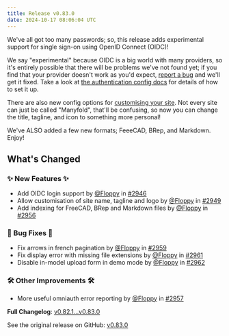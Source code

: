 ```yaml
---
title: Release v0.83.0
date: 2024-10-17 08:06:04 UTC
---
```

We've all got too many passwords; so, this release adds experimental support for single sign-on using OpenID Connect (OIDC)!

We say "experimental" because OIDC is a big world with many providers, so it's entirely possible that there will be problems we've not found yet; if you find that your provider doesn't work as you'd expect, [report a bug](https://github.com/manyfold3d/manyfold/issues/new) and we'll get it fixed. Take a look at [the authentication config docs](https://manyfold.app/sysadmin/configuration.html#authentication) for details of how to set it up.

There are also new config options for [customising your site](https://manyfold.app/sysadmin/configuration.html#customisation). Not every site can just be called "Manyfold", that'll be confusing, so now you can change the title, tagline, and icon to something more personal!

We've ALSO added a few new formats; FeeeCAD, BRep, and Markdown. Enjoy!

## What's Changed
### ✨ New Features ✨
* Add OIDC login support by [@Floppy](https://github.com/Floppy) in [#2946](https://github.com/manyfold3d/manyfold/pull/2946)
* Allow customisation of site name, tagline and logo by [@Floppy](https://github.com/Floppy) in [#2949](https://github.com/manyfold3d/manyfold/pull/2949)
* Add indexing for FreeCAD, BRep and Markdown files by [@Floppy](https://github.com/Floppy) in [#2956](https://github.com/manyfold3d/manyfold/pull/2956)
### 🐛 Bug Fixes 🐛
* Fix arrows in french pagination by [@Floppy](https://github.com/Floppy) in [#2959](https://github.com/manyfold3d/manyfold/pull/2959)
* Fix display error with missing file extensions by [@Floppy](https://github.com/Floppy) in [#2961](https://github.com/manyfold3d/manyfold/pull/2961)
* Disable in-model upload form in demo mode by [@Floppy](https://github.com/Floppy) in [#2962](https://github.com/manyfold3d/manyfold/pull/2962)
### 🛠️ Other Improvements 🛠️
* More useful omniauth error reporting by [@Floppy](https://github.com/Floppy) in [#2957](https://github.com/manyfold3d/manyfold/pull/2957)


**Full Changelog**: [v0.82.1...v0.83.0](https://github.com/manyfold3d/manyfold/compare/v0.82.1...v0.83.0)

See the original release on GitHub: [v0.83.0](https://github.com/manyfold3d/manyfold/releases/tag/v0.83.0)
